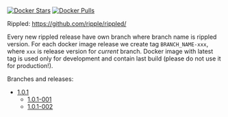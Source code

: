 [![Docker Stars](https://img.shields.io/docker/stars/exodusmovement/rippled.svg?style=flat-square)](https://hub.docker.com/r/exodusmovement/rippled/)
[![Docker Pulls](https://img.shields.io/docker/pulls/exodusmovement/rippled.svg?style=flat-square)](https://hub.docker.com/r/exodusmovement/rippled/)

Rippled: https://github.com/ripple/rippled/

Every new rippled release have own branch where branch name is rippled version. For each docker image release we create tag `BRANCH_NAME-xxx`, where `xxx` is release version for *current* branch. Docker image with latest tag is used only for development and contain last build (please do not use it for production!).

Branches and releases:

  - [1.0.1](https://github.com/ExodusMovement/docker-rippled/tree/1.0.1)
    - [1.0.1-001](https://github.com/ExodusMovement/docker-rippled/tree/1.0.1-001)
    - [1.0.1-002](https://github.com/ExodusMovement/docker-rippled/tree/1.0.1-002)
